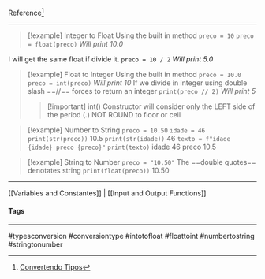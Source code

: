 Reference[^1]
***

> [!example] Integer to Float
Using the built in method
`preco = 10`
`preco = float(preco)`
*Will print 10.0*
>
I will get the same float if divide it.
`preco = 10 / 2`
*Will print 5.0*

> [!example] Float to Integer
Using the built in method
`preco = 10.0`
`preco = int(preco)`
*Will print 10*
If we divide in integer using double slash ==//== forces to return an integer
`print(preco // 2)`
*Will print 5*
> > [!important] int() Constructor will consider only the LEFT side of the  period (.) NOT ROUND to floor or ceil


> [!example] Number to String
`preco = 10.50`
`idade = 46`
`print(str(preco))`
10.5
`print(str(idade))`
46
`texto = f"idade {idade} preco {preco}"`
`print(texto)`
idade 46 preco 10.5

> [!example] String to Number
`preco = "10.50"` The ==double quotes== denotates string
`print(float(preco))`
10.50

***
[[Variables and Constantes]] | [[Input and Output Functions]]

#### Tags
***
#typesconversion #conversiontype #intotofloat #floattoint #numbertostring #stringtonumber


[^1]: [Convertendo Tipos](https://github.com/digitalinnovationone/trilha-python-dio/blob/main/00%20-%20Fundamentos/convertendo_tipos.py)
